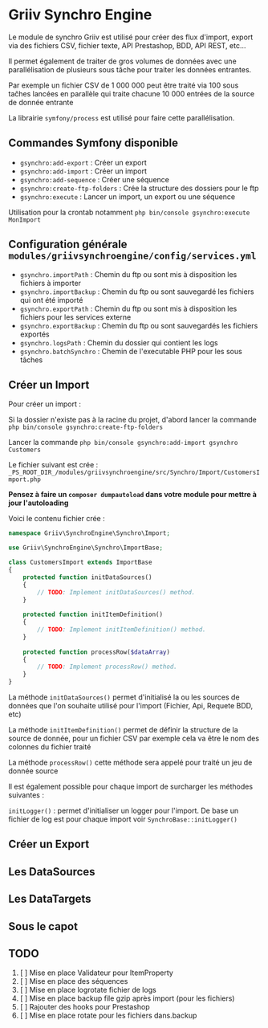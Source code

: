 
# Griiv Synchro Engine

Le module de synchro Griiv est utilisé pour créer des flux d'import, export via des fichiers CSV, fichier texte, API Prestashop, BDD, API REST, etc...

Il permet également de traiter de gros volumes de données avec une parallélisation de plusieurs sous tâche pour traiter les données entrantes. 

Par exemple un fichier CSV de 1 000 000 peut être traité via 100 sous taĉhes lancées en parallèle qui traite chacune 10 000 entrées de la source de donnée entrante

La librairie `symfony/process` est utilisé pour faire cette parallélisation.

## Commandes Symfony disponible

* `gsynchro:add-export` : Créer un export
* `gsynchro:add-import` : Créer un import
* `gsynchro:add-sequence` : Créer une séquence
* `gsynchro:create-ftp-folders` : Crée la structure des dossiers pour le ftp
* `gsynchro:execute` : Lancer un import, un export ou une séquence

Utilisation pour la crontab notamment `php bin/console gsynchro:execute MonImport`

## Configuration générale `modules/griivsynchroengine/config/services.yml`

* `gsynchro.importPath` : Chemin du ftp ou sont mis à disposition les fichiers à importer
* `gsynchro.importBackup` : Chemin du ftp ou sont sauvegardé les fichiers qui ont été importé
* `gsynchro.exportPath` : Chemin du ftp ou sont mis à disposition les fichiers pour les services externe
* `gsynchro.exportBackup` : Chemin du ftp ou sont sauvegardés les fichiers exportés
* `gsynchro.logsPath` : Chemin du dossier qui contient les logs
* `gsynchro.batchSynchro` : Chemin de l'executable PHP pour les sous tâches

## Créer un Import

Pour créer un import :

Si la dossier n'existe pas à la racine du projet, d'abord lancer la commande  `php bin/console gsynchro:create-ftp-folders`

Lancer la commande `php bin/console gsynchro:add-import gsynchro Customers`

Le fichier suivant est crée : `_PS_ROOT_DIR_/modules/griivsynchroengine/src/Synchro/Import/CustomersImport.php`

**Pensez à faire un `composer dumpautoload` dans votre module pour mettre à jour l'autoloading**

Voici le contenu fichier crée :
```php
namespace Griiv\SynchroEngine\Synchro\Import;

use Griiv\SynchroEngine\Synchro\ImportBase;

class CustomersImport extends ImportBase
{
    protected function initDataSources()
    {
        // TODO: Implement initDataSources() method.
    }
    
    protected function initItemDefinition()
    {
        // TODO: Implement initItemDefinition() method.
    }
    
    protected function processRow($dataArray)
    {
        // TODO: Implement processRow() method.
    }
}
```
La méthode `initDataSources()` permet d'initialisé la ou les sources de données que l'on souhaite utilisé pour l'import (Fichier, Api, Requete BDD, etc)

La méthode `initItemDefinition()` permet de définir la structure de la source de donnée, pour un fichier CSV par exemple cela va être le nom des colonnes du fichier traité

La méthode `processRow()` cette méthode sera appelé pour traité un jeu de donnée source

Il est également possible pour chaque import de surcharger les méthodes suivantes :

`initLogger()` : permet d'initialiser un logger pour l'import. De base un fichier de log est pour chaque import voir ```SynchroBase::initLogger()```



## Créer un Export

## Les DataSources

## Les DataTargets

## Sous le capot

## TODO

1. [ ] Mise en place Validateur pour ItemProperty
2. [ ] Mise en place des séquences 
3. [ ] Mise en place logrotate fichier de logs
4. [ ] Mise en place backup file gzip après import (pour les fichiers)
5. [ ] Rajouter des hooks pour Prestashop
6. [ ] Mise en place rotate pour les fichiers dans.backup
